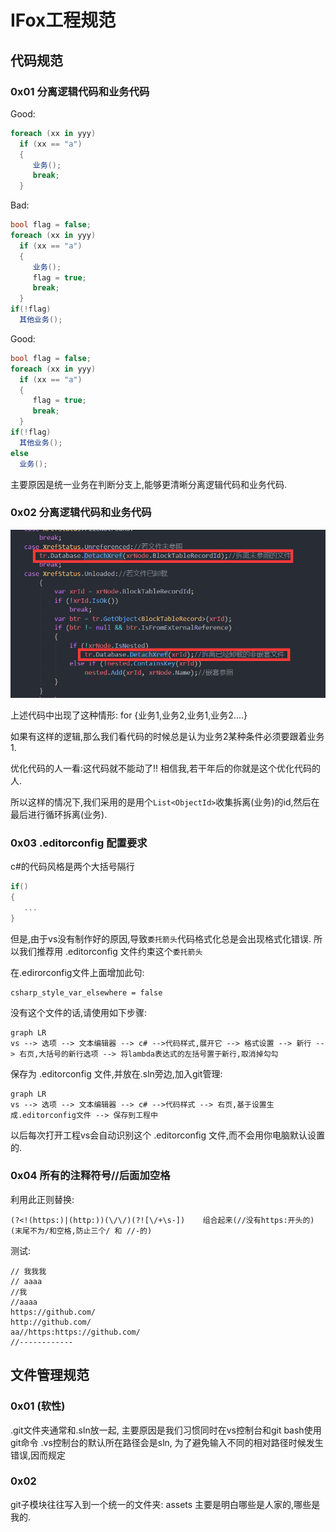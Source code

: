 # IFox工程规范

## 代码规范

### 0x01 分离逻辑代码和业务代码

Good:

```c#
foreach (xx in yyy)
  if (xx == "a")
  {
     业务();
     break;
  }
```

Bad:

```c#
bool flag = false;
foreach (xx in yyy)
  if (xx == "a")
  {
     业务();
     flag = true;
     break;
  }
if(!flag)
  其他业务();
```

Good:

```c#
bool flag = false;
foreach (xx in yyy)
  if (xx == "a")
  {
     flag = true;
     break;
  }
if(!flag)
  其他业务();
else
  业务();
```

主要原因是统一业务在判断分支上,能够更清晰分离逻辑代码和业务代码.

### 0x02 分离逻辑代码和业务代码

![img](0x01%E4%BB%A3%E7%A0%81%E8%A7%84%E8%8C%83.assets/2HJE@WH1%60PPUBOH2ZFL$BT.png)

上述代码中出现了这种情形:  for {业务1,业务2,业务1,业务2....}

如果有这样的逻辑,那么我们看代码的时候总是认为业务2某种条件必须要跟着业务1.

优化代码的人一看:这代码就不能动了!! 相信我,若干年后的你就是这个优化代码的人.

所以这样的情况下,我们采用的是用个`List<ObjectId>`收集拆离(业务)的id,然后在最后进行循环拆离(业务).

### 0x03 .editorconfig 配置要求

c#的代码风格是两个大括号隔行

```c#
if()
{
   ...
}
```

但是,由于vs没有制作好的原因,导致`委托箭头`代码格式化总是会出现格式化错误.
所以我们推荐用 .editorconfig 文件约束这个`委托箭头`

在.edirorconfig文件上面增加此句:

```
csharp_style_var_elsewhere = false
```

没有这个文件的话,请使用如下步骤:

```mermaid
graph LR
vs --> 选项 --> 文本编辑器 --> c# -->代码样式,展开它 --> 格式设置 --> 新行 --> 右页,大括号的新行选项 --> 将lambda表达式的左括号置于新行,取消掉勾勾
```

保存为 .editorconfig 文件,并放在.sln旁边,加入git管理:

```mermaid
graph LR
vs --> 选项 --> 文本编辑器 --> c# -->代码样式 --> 右页,基于设置生成.editorconfig文件 --> 保存到工程中
```

以后每次打开工程vs会自动识别这个 .editorconfig 文件,而不会用你电脑默认设置的.

### 0x04 所有的注释符号//后面加空格

利用此正则替换:

```
(?<!(https:)|(http:))(\/\/)(?![\/+\s-])    组合起来(//没有https:开头的)(末尾不为/和空格,防止三个/ 和 //-的)
```

测试:

```
// 我我我
// aaaa
//我
//aaaa
https://github.com/
http://github.com/
aa//https:https://github.com/
//------------
```

## 文件管理规范

### 0x01 (软性)

.git文件夹通常和.sln放一起,
主要原因是我们习惯同时在vs控制台和git bash使用git命令
.vs控制台的默认所在路径会是sln,
为了避免输入不同的相对路径时候发生错误,因而规定

### 0x02

git子模块往往写入到一个统一的文件夹: assets
主要是明白哪些是人家的,哪些是我的.
